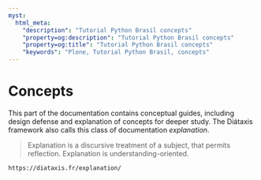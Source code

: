 ```yaml
---
myst:
  html_meta:
    "description": "Tutorial Python Brasil concepts"
    "property=og:description": "Tutorial Python Brasil concepts"
    "property=og:title": "Tutorial Python Brasil concepts"
    "keywords": "Plone, Tutorial Python Brasil, concepts"
---
```


# Concepts

This part of the documentation contains conceptual guides, including design defense and explanation of concepts for deeper study.
The Diátaxis framework also calls this class of documentation _explanation_.

> Explanation is a discursive treatment of a subject, that permits reflection.
> Explanation is understanding-oriented.

```{seealso}
https://diataxis.fr/explanation/
```
